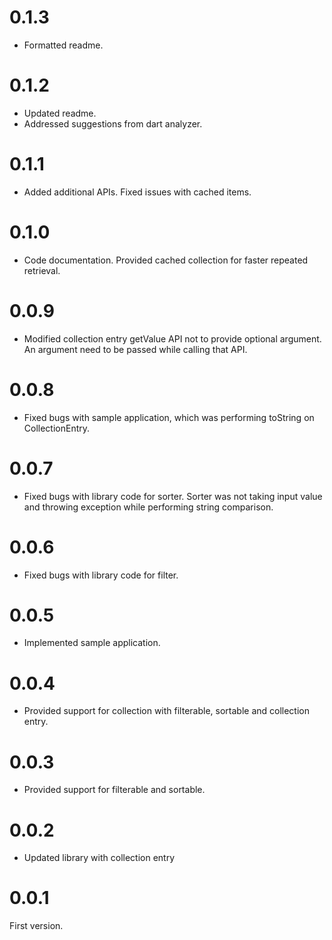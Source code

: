 # 0.1.3
- Formatted readme.
# 0.1.2
- Updated readme.
- Addressed suggestions from dart analyzer.
# 0.1.1
- Added additional APIs. Fixed issues with cached items.
# 0.1.0
- Code documentation. Provided cached collection for faster repeated retrieval.
# 0.0.9 
- Modified collection entry getValue API not to provide optional argument. An argument need to be passed while calling that API.
# 0.0.8
- Fixed bugs with sample application, which was performing toString on CollectionEntry.
# 0.0.7
- Fixed bugs with library code for sorter. 
Sorter was not taking input value and throwing exception while performing string comparison.
# 0.0.6
- Fixed bugs with library code for filter.
# 0.0.5
- Implemented sample application.
# 0.0.4
- Provided support for collection with filterable, sortable and collection entry.
# 0.0.3
- Provided support for filterable and sortable.
# 0.0.2
-   Updated library with collection entry
# 0.0.1

First version.